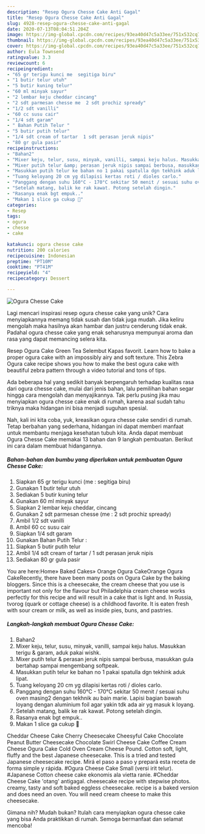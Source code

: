 ```yaml
---
description: "Resep Ogura Chesse Cake Anti Gagal"
title: "Resep Ogura Chesse Cake Anti Gagal"
slug: 4928-resep-ogura-chesse-cake-anti-gagal
date: 2020-07-13T08:04:51.204Z
image: https://img-global.cpcdn.com/recipes/93ea40d47c5a33ee/751x532cq70/ogura-chesse-cake-foto-resep-utama.jpg
thumbnail: https://img-global.cpcdn.com/recipes/93ea40d47c5a33ee/751x532cq70/ogura-chesse-cake-foto-resep-utama.jpg
cover: https://img-global.cpcdn.com/recipes/93ea40d47c5a33ee/751x532cq70/ogura-chesse-cake-foto-resep-utama.jpg
author: Eula Townsend
ratingvalue: 3.3
reviewcount: 6
recipeingredient:
- "65 gr terigu kunci me  segitiga biru"
- "1 butir telur utuh"
- "5 butir kuning telur"
- "60 ml minyak sayur"
- "2 lembar keju cheddar cincang"
- "2 sdt parmesan chesse me  2 sdt prochiz spready"
- "1/2 sdt vanilli"
- "60 cc susu cair"
- "1/4 sdt garam"
- " Bahan Putih Telur "
- "5 butir putih telur"
- "1/4 sdt cream of tartar  1 sdt perasan jeruk nipis"
- "80 gr gula pasir"
recipeinstructions:
- "Bahan2"
- "Mixer keju, telur, susu, minyak, vanilli, sampai keju halus. Masukkan terigu &amp; garam, aduk pakai wishk."
- "Mixer putih telur &amp; perasan jeruk nipis sampai berbusa, masukkan gula bertahap sampai mengembang softpeak."
- "Masukkan putih telur ke bahan no 1 pakai spatulla dgn tekhink aduk lipat."
- "Tuang keloyang 20 cm yg dilapisi kertas roti / dioles carlo."
- "Panggang dengan suhu 160°C - 170°C sekitar 50 menit / sesuai suhu oven masing2 dengan tekhnik au bain marie. Lapisi bagian bawah loyang dengan aluminium foil agar yakin tdk ada air yg masuk k loyang."
- "Setelah matang, balik ke rak kawat. Potong setelah dingin."
- "Rasanya enak bgt empuk.."
- "Makan 1 slice ga cukup 🤭"
categories:
- Resep
tags:
- ogura
- chesse
- cake

katakunci: ogura chesse cake 
nutrition: 200 calories
recipecuisine: Indonesian
preptime: "PT10M"
cooktime: "PT41M"
recipeyield: "4"
recipecategory: Dessert

---
```



![Ogura Chesse Cake](https://img-global.cpcdn.com/recipes/93ea40d47c5a33ee/751x532cq70/ogura-chesse-cake-foto-resep-utama.jpg)

Lagi mencari inspirasi resep ogura chesse cake yang unik? Cara menyiapkannya memang tidak susah dan tidak juga mudah. Jika keliru mengolah maka hasilnya akan hambar dan justru cenderung tidak enak. Padahal ogura chesse cake yang enak seharusnya mempunyai aroma dan rasa yang dapat memancing selera kita.

Resep Ogura Cake Green Tea Selembut Kapas favorit. Learn how to bake a proper ogura cake with an impossibly airy and soft texture. This Zebra Ogura cake recipe shows you how to make the best ogura cake with beautiful zebra pattern through a video tutorial and tons of tips.

Ada beberapa hal yang sedikit banyak berpengaruh terhadap kualitas rasa dari ogura chesse cake, mulai dari jenis bahan, lalu pemilihan bahan segar hingga cara mengolah dan menyajikannya. Tak perlu pusing jika mau menyiapkan ogura chesse cake enak di rumah, karena asal sudah tahu triknya maka hidangan ini bisa menjadi suguhan spesial.


Nah, kali ini kita coba, yuk, kreasikan ogura chesse cake sendiri di rumah. Tetap berbahan yang sederhana, hidangan ini dapat memberi manfaat untuk membantu menjaga kesehatan tubuh kita. Anda dapat membuat Ogura Chesse Cake memakai 13 bahan dan 9 langkah pembuatan. Berikut ini cara dalam membuat hidangannya.

<!--inarticleads1-->

##### Bahan-bahan dan bumbu yang diperlukan untuk pembuatan Ogura Chesse Cake:

1. Siapkan 65 gr terigu kunci (me : segitiga biru)
1. Gunakan 1 butir telur utuh
1. Sediakan 5 butir kuning telur
1. Gunakan 60 ml minyak sayur
1. Siapkan 2 lembar keju cheddar, cincang
1. Gunakan 2 sdt parmesan chesse (me : 2 sdt prochiz spready)
1. Ambil 1/2 sdt vanilli
1. Ambil 60 cc susu cair
1. Siapkan 1/4 sdt garam
1. Gunakan  Bahan Putih Telur :
1. Siapkan 5 butir putih telur
1. Ambil 1/4 sdt cream of tartar / 1 sdt perasan jeruk nipis
1. Sediakan 80 gr gula pasir


You are here:Home» Baked Cakes» Orange Ogura CakeOrange Ogura CakeRecently, there have been many posts on Ogura Cake by the baking bloggers. Since this is a cheesecake, the cream cheese that you use is important not only for the flavour but Philadelphia cream cheese works perfectly for this recipe and will result in a cake that is light and. In Russia, tvorog (quark or cottage cheese) is a childhood favorite. It is eaten fresh with sour cream or milk, as well as inside pies, buns, and pastries. 

<!--inarticleads2-->

##### Langkah-langkah membuat Ogura Chesse Cake:

1. Bahan2
1. Mixer keju, telur, susu, minyak, vanilli, sampai keju halus. Masukkan terigu &amp; garam, aduk pakai wishk.
1. Mixer putih telur &amp; perasan jeruk nipis sampai berbusa, masukkan gula bertahap sampai mengembang softpeak.
1. Masukkan putih telur ke bahan no 1 pakai spatulla dgn tekhink aduk lipat.
1. Tuang keloyang 20 cm yg dilapisi kertas roti / dioles carlo.
1. Panggang dengan suhu 160°C - 170°C sekitar 50 menit / sesuai suhu oven masing2 dengan tekhnik au bain marie. Lapisi bagian bawah loyang dengan aluminium foil agar yakin tdk ada air yg masuk k loyang.
1. Setelah matang, balik ke rak kawat. Potong setelah dingin.
1. Rasanya enak bgt empuk..
1. Makan 1 slice ga cukup 🤭


Cheddar Cheese Cake Cherry Cheesecake Cheesyful Cake Chocolate Peanut Butter Cheesecake Chocolate Swirl Cheese Cake Coffee Cream Cheese Ogura Cake Cold Oven Cream Cheese Pound. Cotton soft, light, fluffy and the best Japanese cheesecake. This is a tried and tested Japanese cheesecake recipe. Mirá el paso a paso y prepará esta receta de forma simple y rápida. #Ogura Cheese Cake Small (versi irit telur). #Japanese Cotton cheese cake ekonomis ala vietta ranie. #Cheddar Cheese Cake &#39;otang&#39; antigagal. cheesecake recipe with stepwise photos. creamy, tasty and soft baked eggless cheesecake. recipe is a baked version and does need an oven. You will need cream cheese to make this cheesecake. 

Gimana nih? Mudah bukan? Itulah cara menyiapkan ogura chesse cake yang bisa Anda praktikkan di rumah. Semoga bermanfaat dan selamat mencoba!
